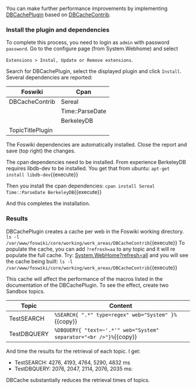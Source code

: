 You can make further performance improvements by implementing [DBCachePlugin](https://foswiki.org/Extensions/DBCachePlugin)
based on [DBCacheContrib](https://foswiki.org/Extensions/DBCachePlugin).

### Install the plugin and dependencies
To complete this process, you need to login as `admin` with password `password`.
Go to the configure page (from System.Webhome) and select

`Extensions > Instal, Update or Remove extensions`.

Search for DBCachePlugin, select the displayed plugin and click `Install`. Several dependencies are reported:

| Foswiki | Cpan |
|---------|------|
|DBCacheContrib |Sereal |
|               |Time::ParseDate |
|               |BerkeleyDB |
|TopicTitlePlugin |         |

The Foswiki dependencies are automatically installed. Close the report and save (top right) the changes.

The cpan dependencies need to be installed. From experience BerkeleyDB requires libdb-dev to be installed.
You get that from ubuntu: `apt-get install libdb-dev`{{execute}}

Then you install the cpan dependencies:
`cpan install Sereal Time::ParseDate BerkeleyDB`{{execute}}

And this completes the installation.

### Results
DBCachePlugin creates a cache per web in the Foswiki working directory.
`ls -l /var/www/foswiki/core/working/work_areas/DBCacheContrib`{{execute}}
To populate the cache, you can add `?refresh=aa` to any topic and it will re populate the full cache. Try:
[System.WebHome?refresh=all](https://[[HOST_SUBDOMAIN]]-80-[[KATACODA_HOST]].environments.katacoda.com/foswiki/System.WebHome?refresh=all)
and you will see the cache being built: `ls -l /var/www/foswiki/core/working/work_areas/DBCacheContrib`{{execute}}

This cache will affect the performance of the macros listed in the documentation of the DBCachePlugin. To see the effect, create two Sandbox topics.

| Topic | Content |
|-------|---------|
|TestSEARCH | `%SEARCH{ ".*" type=regex" web="System" }%`{{copy}} |
|TestDBQUERY | `%DBQUERY{ "text=~'.*'" web="System" separator="<br />"}%`{{copy}} |

And time the results for the retrieval of each topic. I get:
*   TestSEARCH: 4276, 4193, 4764, 5290, 4832 ms
*   TestDBQUERY: 2076, 2047, 2114, 2076, 2035 ms:

DBCache substantially reduces the retrieval times of topics.